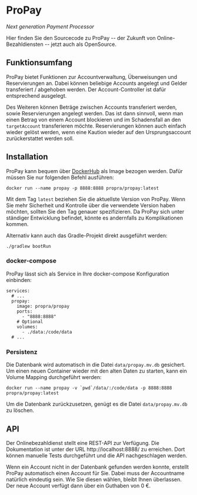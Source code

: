 # ProPay
*Next generation Payment Processor*

Hier finden Sie den Sourcecode zu ProPay -- der Zukunft von
Online-Bezahldiensten -- jetzt auch als OpenSource.

## Funktionsumfang

ProPay bietet Funktionen zur Accountverwaltung, Überweisungen und Reservierungen
an. Dabei können beliebige Accounts angelegt und Gelder transferiert /
abgehoben werden. Der Account-Controller ist dafür entsprechend ausgelegt.

Des Weiteren können Beträge zwischen Accounts transferiert werden, sowie
Reservierungen angelegt werden. Das ist dann sinnvoll, wenn man einen Betrag von
einem Account blockieren und im Schadensfall an den `targetAccount`
transferieren möchte. Reservierungen können auch einfach wieder gelöst werden,
wenn eine Kaution wieder auf den Ursprungsaccount zurückerstattet werden soll.

## Installation

ProPay kann bequem über
[DockerHub](https://cloud.docker.com/u/propra/repository/docker/propra/propay)
als Image bezogen werden. Dafür müssen Sie nur folgenden Befehl ausführen:

    docker run --name propay -p 8888:8888 propra/propay:latest
   
Mit dem Tag `latest` beziehen Sie die aktuellste Version von ProPay. Wenn Sie
mehr Sicherheit und Kontrolle über die verwendete Version haben möchten, sollten
Sie den Tag genauer spezifizieren. Da ProPay sich unter ständiger Entwicklung
befindet, könnte es andernfalls zu Komplikationen kommen.

Alternativ kann auch das Gradle-Projekt direkt ausgeführt werden:

    ./gradlew bootRun

### docker-compose

ProPay lässt sich als Service in Ihre docker-compose Konfiguration einbinden:

```
services:
  # ...
  propay:
    image: propra/propay
    ports:
      - "8888:8888"
    # Optional
    volumes:
      - ./data:/code/data
  # ...
```

### Persistenz

Die Datenbank wird automatisch in die Datei `data/propay.mv.db` gesichert. Um
einen neuen Container wieder mit den alten Daten zu starten, kann ein Volume
Mapping durchgeführt werden:

    docker run --name propay -v `pwd`/data/:/code/data -p 8888:8888 propra/propay:latest

Um die Datenbank zurückzusetzen, genügt es die Datei `data/propay.mv.db` zu
löschen.

## API

Der Onlinebezahldienst stellt eine REST-API zur Verfügung. Die Dokumentation ist
unter der URL http://localhost:8888/ zu erreichen. Dort können manuelle Tests
durchgeführt und die API nachgeschlagen werden.

Wenn ein Account nicht in der Datenbank gefunden werden konnte, erstellt ProPay
automatisch einen Account für Sie. Dabei muss der Accountname natürlich
eindeutig sein. Wie Sie diesen wählen, bleibt Ihnen überlassen. Der neue Account
verfügt dann über ein Guthaben von 0 €.
